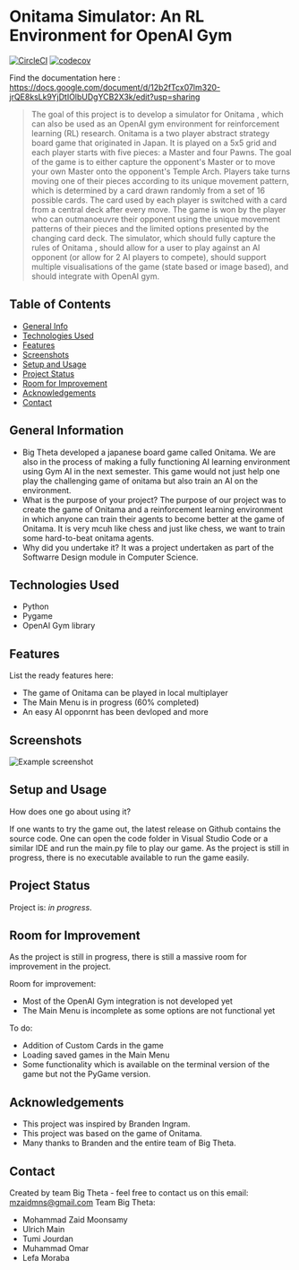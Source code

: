 



# Onitama Simulator: An RL Environment for OpenAI Gym
[![CircleCI](https://dl.circleci.com/status-badge/img/gh/MZSFighters/Onitama/tree/main.svg?style=svg)](https://dl.circleci.com/status-badge/redirect/gh/MZSFighters/Onitama/tree/main)
[![codecov](https://codecov.io/gh/MZSFighters/Onitama/branch/main/graph/badge.svg?token=30QSAQOBXL)](https://codecov.io/gh/MZSFighters/Onitama)

Find the documentation here :
https://docs.google.com/document/d/12b2fTcx07lm320-jrQE8ksLk9YjDtIOlbUDgYCB2X3k/edit?usp=sharing
> The goal of this project is to develop a simulator for
Onitama , which can also be used as an OpenAI
gym environment for reinforcement learning (RL) research. Onitama is a two player abstract
strategy board game that originated in Japan. It is played on a 5x5 grid and each player starts with
five pieces: a Master and four Pawns. The goal of the game is to either capture the opponent's
Master or to move your own Master onto the opponent's Temple Arch. Players take turns moving
one of their pieces according to its unique movement pattern, which is determined by a card drawn
randomly from a set of 16 possible cards. The card used by each player is switched with a card from
a central deck after every move. The game is won by the player who can outmanoeuvre their
opponent using the unique movement patterns of their pieces and the limited options presented by
the changing card deck.
The simulator, which should fully capture the rules of
Onitama , should allow for a user to play
against an AI opponent (or allow for 2 AI players to compete), should support multiple visualisations
of the game (state based or image based), and should integrate with OpenAI gym.
<!-- If you have the project hosted somewhere, include the link here. -->

## Table of Contents
* [General Info](#general-information)
* [Technologies Used](#technologies-used)
* [Features](#features)
* [Screenshots](#screenshots)
* [Setup and Usage](#setup-and-usage)
* [Project Status](#project-status)
* [Room for Improvement](#room-for-improvement)
* [Acknowledgements](#acknowledgements)
* [Contact](#contact)
<!-- * [License](#license) -->


## General Information
- Big Theta developed a japanese board game called Onitama. We are also in the process of making a fully functioning AI learning environment using Gym AI in the next semester. This game would not just help one play the challenging game of onitama but also train an AI on the environment.
- What is the purpose of your project? The purpose of our project was to create the game of Onitama and a reinforcement learning environment in which anyone can train their agents to become better at the game of Onitama. It is very mcuh like chess and just like chess, we want to train some hard-to-beat onitama agents.
- Why did you undertake it? It was a project undertaken as part of the Softwarre Design module in Computer Science.
<!-- You don't have to answer all the questions - just the ones relevant to your project. -->


## Technologies Used
- Python
- Pygame
- OpenAI Gym library


## Features
List the ready features here:
- The game of Onitama can be played in local multiplayer
- The Main Menu is in progress (60% completed)
- An easy AI opponrnt has been devloped and more


## Screenshots
![Example screenshot](./img/screenshot.png)
<!-- If you have screenshots you'd like to share, include them here. -->





## Setup and Usage
How does one go about using it?

If one wants to try the game out, the latest release on Github contains the source code. One can open the code folder in Visual Studio Code or a similar IDE and run the main.py file to play our game. As the project is still in progress, there is no executable available to run the game easily.


## Project Status
Project is: _in progress_.


## Room for Improvement
As the project is still in progress, there is still a massive room for improvement in the project.

Room for improvement:
- Most of the OpenAI Gym integration is not developed yet
- The Main Menu is incomplete as some options are not functional yet

To do:
- Addition of Custom Cards in the game 
- Loading saved games in the Main Menu
- Some functionality which is available on the terminal version of the game but not the PyGame version.


## Acknowledgements
- This project was inspired by Branden Ingram.
- This project was based on the game of Onitama.
- Many thanks to Branden and the entire team of Big Theta.


## Contact
Created by team Big Theta - feel free to contact us on this email: mzaidmns@gmail.com
Team Big Theta:
- Mohammad Zaid Moonsamy
- Ulrich Main
- Tumi Jourdan
- Muhammad Omar
- Lefa Moraba


<!-- Optional -->
<!-- ## License -->
<!-- This project is open source and available under the [... License](). -->

<!-- You don't have to include all sections - just the one's relevant to your project -->
